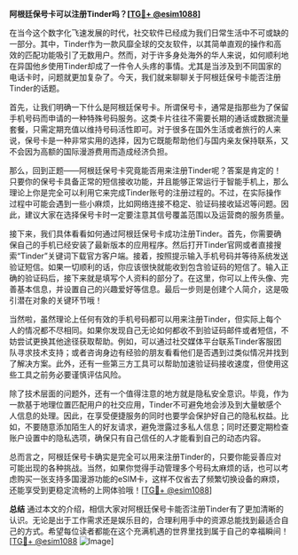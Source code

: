 **阿根廷保号卡可以注册Tinder吗？[[TG💪+ @esim1088](https://t.me/s/esim1088)]**

在当今这个数字化飞速发展的时代，社交软件已经成为我们日常生活中不可或缺的一部分。其中，Tinder作为一款风靡全球的交友软件，以其简单直观的操作和高效的匹配功能吸引了无数用户。然而，对于许多身处海外的华人来说，如何顺利地在异国他乡使用Tinder却成了一件令人头疼的事情。尤其是当涉及到不同国家的电话卡时，问题就更加复杂了。今天，我们就来聊聊关于阿根廷保号卡能否注册Tinder的话题。

首先，让我们明确一下什么是阿根廷保号卡。所谓保号卡，通常是指那些为了保留手机号码而申请的一种特殊号码服务。这类卡片往往不需要长期的通话或数据流量套餐，只需定期充值以维持号码活性即可。对于很多在国外生活或者旅行的人来说，保号卡是一种非常实用的选择，因为它既能帮助他们与国内亲友保持联系，又不会因为高额的国际漫游费用而造成经济负担。

那么，回到正题——阿根廷保号卡究竟能否用来注册Tinder呢？答案是肯定的！只要你的保号卡具备正常的短信接收功能，并且能够正常运行于智能手机上，那么理论上你是完全可以利用它来完成Tinder账号的注册过程的。不过，在实际操作过程中可能会遇到一些小麻烦，比如网络连接不稳定、验证码接收延迟等问题。因此，建议大家在选择保号卡时一定要注意其信号覆盖范围以及运营商的服务质量。

接下来，我们具体看看如何通过阿根廷保号卡成功注册Tinder。首先，你需要确保自己的手机已经安装了最新版本的应用程序。然后打开Tinder官网或者直接搜索“Tinder”关键词下载官方客户端。接着，按照提示输入手机号码并等待系统发送验证短信。如果一切顺利的话，你应该很快就能收到包含验证码的短信了。输入正确的验证码后，接下来就是填写个人资料的部分了。在这里，你可以上传头像、完善基本信息，并设置自己的兴趣爱好等信息。最后一步则是创建个人简介，这是吸引潜在对象的关键环节哦！

当然啦，虽然理论上任何有效的手机号码都可以用来注册Tinder，但实际上每个人的情况都不尽相同。如果你发现自己无论如何都收不到验证码邮件或者短信，不妨尝试更换其他途径获取帮助。例如，可以通过社交媒体平台联系Tinder客服团队寻求技术支持；或者咨询身边有经验的朋友看看他们是否遇到过类似情况并找到了解决方案。此外，还有一些第三方工具可以帮助加速验证码接收速度，但使用这些工具之前务必要谨慎评估风险。

除了技术层面的问题外，还有一个值得注意的地方就是隐私安全意识。毕竟，作为一款基于地理位置匹配用户的社交应用，Tinder不可避免地会涉及到大量敏感个人信息的处理。因此，在享受便捷服务的同时也要学会保护好自己的隐私权益。比如，不要随意添加陌生人的好友请求，避免泄露过多私人信息；同时还要定期检查账户设置中的隐私选项，确保只有自己信任的人才能看到自己的动态内容。

总而言之，阿根廷保号卡确实是完全可以用来注册Tinder的，只要你能妥善应对可能出现的各种挑战。当然，如果你觉得手动管理多个号码太麻烦的话，也可以考虑购买一张支持多国漫游功能的eSIM卡，这样不仅省去了频繁切换设备的麻烦，还能享受到更稳定流畅的上网体验哦！[[TG💪+ @esim1088](https://t.me/s/esim1088)]

**总结**
通过本文的介绍，相信大家对阿根廷保号卡能否注册Tinder有了更加清晰的认识。无论是出于工作需求还是娱乐目的，合理利用手中的资源总能找到最适合自己的方式。希望每位读者都能在这个充满机遇的世界里找到属于自己的幸福瞬间！[[TG💪+ @esim1088](https://t.me/s/esim1088) ![Image](https://i.postimg.cc/4NQfJmqS/Snipaste-2025-05-13-00-14-12.png)]
